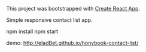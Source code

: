 This project was bootstrapped with [Create React App](https://github.com/facebook/create-react-app).

Simple responsive contact list app.

npm install
npm start

demo:
http://eladBet.github.io/honybook-contact-list/
